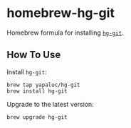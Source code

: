# homebrew-hg-git

Homebrew formula for installing [`hg-git`](https://github.com/yapaluc/hg-git).

## How To Use

Install `hg-git`:

```
brew tap yapaluc/hg-git
brew install hg-git
```

Upgrade to the latest version:

```
brew upgrade hg-git
```
